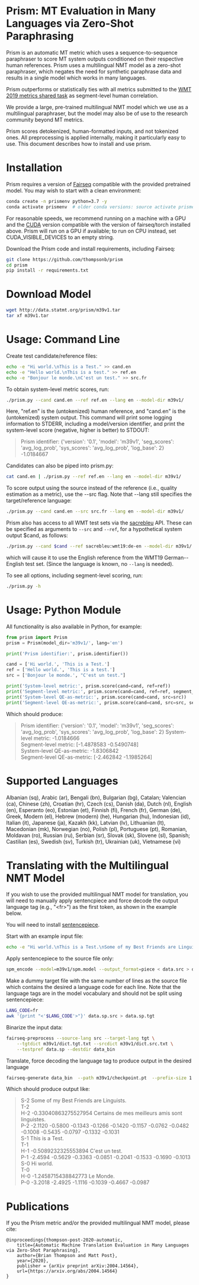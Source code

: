# Prism: MT Evaluation in Many Languages via Zero-Shot Paraphrasing

Prism is an automatic MT metric which uses a sequence-to-sequence
paraphraser to score MT system outputs conditioned on their respective
human references.  Prism uses a multilingual NMT model as a zero-shot
paraphraser, which negates the need for synthetic paraphrase data and
results in a single model which works in many languages.

Prism outperforms or statistically ties with all metrics submitted to
the [WMT 2019 metrics shared task](https://www.aclweb.org/anthology/W19-5302/) as
segment-level human correlation.

We provide a large, pre-trained multilingual NMT model which we use as a multilingual paraphraser, 
but the model may also be of use to the research community beyond MT metrics.

Prism scores detokenized, human-formatted inputs, and not tokenized ones.
All preprocessing is applied internally, making it particularly easy to use.
This document describes how to install and use prism.

# Installation

Prism requires a version of [Fairseq](https://github.com/pytorch/fairseq) compatible with the provided pretrained model.
You may wish to start with a clean environment:

```bash
conda create -n prismenv python=3.7 -y
conda activate prismenv  # older conda versions: source activate prismenv
```

For reasonable speeds, we recommend running on a machine with a GPU
and the [CUDA](https://developer.nvidia.com/cuda-zone) version compatible with the version of fairseq/torch installed above.
Prism will run on a GPU if available; to run on CPU instead, set CUDA_VISIBLE_DEVICES to an empty string.

Download the Prism code and install requirements, including Fairseq:

```bash
git clone https://github.com/thompsonb/prism
cd prism
pip install -r requirements.txt
```

# Download Model

```bash
wget http://data.statmt.org/prism/m39v1.tar
tar xf m39v1.tar
```

# Usage: Command Line

Create test candidate/reference files:

```bash
echo -e "Hi world.\nThis is a Test." >> cand.en
echo -e "Hello world.\nThis is a test." >> ref.en
echo -e "Bonjour le monde.\nC'est un test." >> src.fr
```

To obtain system-level metric scores, run:
```bash
./prism.py --cand cand.en --ref ref.en --lang en --model-dir m39v1/
```
Here, "ref.en" is the (untokenized) human reference, and "cand.en" is the (untokenized) system output.
This command will print some logging information to STDERR, including a model/version identifier,
and print the system-level score (negative, higher is better) to STDOUT:

>Prism identifier: {'version': '0.1', 'model': 'm39v1', 'seg_scores': 'avg_log_prob', 'sys_scores': 'avg_log_prob', 'log_base': 2}  
>-1.0184667  

Candidates can also be piped into prism.py:

```bash
cat cand.en | ./prism.py --ref ref.en --lang en --model-dir m39v1/
```

To score output using the source instead of the reference
(i.e., quality estimation as a metric), use the --src flag.
Note that --lang still specifies the target/reference language:

```bash
./prism.py --cand cand.en --src src.fr --lang en --model-dir m39v1/ 
```

Prism also has access to all WMT test sets via the
[sacrebleu](https://github.com/mjpost/sacrebleu) API. These can be
specified as arguments to `--src` and `--ref`, 
for a hypothetical system output $cand, as follows: 

```bash
./prism.py --cand $cand --ref sacrebleu:wmt19:de-en --model-dir m39v1/
```
which will cause it to use the English reference from the WMT19 German--English test set.
(Since the language is known, no `--lang` is needed).

To see all options, including segment-level scoring, run:

```bash
./prism.py -h
```

# Usage: Python Module

All functionality is also available in Python, for example:

```python
from prism import Prism
prism = Prism(model_dir='m39v1/', lang='en')

print('Prism identifier:', prism.identifier())

cand = ['Hi world.', 'This is a Test.']
ref = ['Hello world.', 'This is a test.']
src = ['Bonjour le monde.', "C'est un test."]

print('System-level metric:', prism.score(cand=cand, ref=ref))
print('Segment-level metric:', prism.score(cand=cand, ref=ref, segment_scores=True))
print('System-level QE-as-metric:', prism.score(cand=cand, src=src))
print('Segment-level QE-as-metric:', prism.score(cand=cand, src=src, segment_scores=True))
```

Which should produce:

>Prism identifier: {'version': '0.1', 'model': 'm39v1', 'seg_scores': 'avg_log_prob', 'sys_scores': 'avg_log_prob', 'log_base': 2}
>System-level metric: -1.0184666  
>Segment-level metric: [-1.4878583 -0.5490748]  
>System-level QE-as-metric: -1.8306842  
>Segment-level QE-as-metric: [-2.462842  -1.1985264]  

# Supported Languages

Albanian (sq), Arabic (ar), Bengali (bn), Bulgarian (bg), 
Catalan; Valencian (ca), Chinese (zh), Croatian (hr), Czech (cs), 
Danish (da), Dutch (nl), English (en), Esperanto (eo), Estonian (et),
Finnish (fi),  French (fr), German (de), Greek, Modern (el),
Hebrew (modern) (he),  Hungarian (hu), Indonesian (id), Italian (it),
Japanese (ja), Kazakh (kk), Latvian (lv), Lithuanian (lt), Macedonian (mk),
Norwegian (no), Polish (pl), Portuguese (pt), Romanian, Moldavan (ro),
Russian (ru), Serbian (sr), Slovak (sk), Slovene (sl), Spanish; Castilian (es),
Swedish (sv), Turkish (tr), Ukrainian (uk), Vietnamese (vi)

# Translating with the Multilingual NMT Model

If you wish to use the provided multilingual NMT model for translation, 
you will need to manually apply sentencpiece and 
force decode the output language tag (e.g., "\<fr\>") as the first token, as shown in the example below.

You will need to install [sentencepiece](https://github.com/google/sentencepiece).

Start with an example input file:
```bash
echo -e "Hi world.\nThis is a Test.\nSome of my Best Friends are Linguists." > data.src
```

Apply sentencepiece to the source file only:
```bash
spm_encode --model=m39v1/spm.model --output_format=piece < data.src > data.sp.src
```

Make a dummy target file 
with the same number of lines as the source file which contains
the desired a language code for each line.
Note that the language tags are in the model vocabulary 
and should not be split using sentencepiece:

```bash
LANG_CODE=fr
awk '{print "<'$LANG_CODE'>"}' data.sp.src > data.sp.tgt
```

Binarize the input data:

```bash
fairseq-preprocess --source-lang src --target-lang tgt \
    --tgtdict m39v1/dict.tgt.txt --srcdict m39v1/dict.src.txt \
    --testpref data.sp --destdir data_bin
```

Translate, force decoding the language tag to produce output in the desired language

```bash
fairseq-generate data_bin  --path m39v1/checkpoint.pt  --prefix-size 1 --remove-bpe sentencepiece
```

Which should produce output like:
>S-2     Some of my Best Friends are Linguists.  
>T-2     <fr>  
>H-2     -0.33040863275527954    <fr> Certains de mes meilleurs amis sont linguistes.  
>P-2     -2.1120 -0.5800 -0.1343 -0.1266 -0.1420 -0.1157 -0.0762 -0.0482 -0.1008 -0.5435 -0.0797 -0.1332 -0.1031  
>S-1     This is a Test.  
>T-1     <fr>  
>H-1     -0.5089232325553894     <fr> C'est un test.  
>P-1     -2.4594 -0.5629 -0.3363 -0.0851 -0.2041 -0.1533 -0.1690 -0.1013  
>S-0     Hi world.  
>T-0     <fr>  
>H-0     -1.2458715438842773     <fr> Le Monde.  
>P-0     -3.2018 -2.4925 -1.1116 -0.1039 -0.4667 -0.0987  

# Publications

If you the Prism metric and/or the provided multilingual NMT model, please cite:
```
@inproceedings{thompson-post-2020-automatic, 
    title={Automatic Machine Translation Evaluation in Many Languages via Zero-Shot Paraphrasing},
    author={Brian Thompson and Matt Post},
    year={2020},
    publisher = {arXiv preprint arXiv:2004.14564},
    url={https://arxiv.org/abs/2004.14564}
}
```
